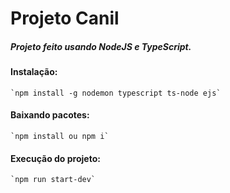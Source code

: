 # Projeto Canil

##### Projeto feito usando NodeJS e TypeScript.

#### Instalação:

    `npm install -g nodemon typescript ts-node ejs`

#### Baixando pacotes:
    `npm install ou npm i`

#### Execução do projeto:

    `npm run start-dev`
